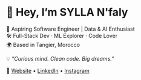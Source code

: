 # 👋 Hey, I’m SYLLA N'faly

🚀 Aspiring Software Engineer | Data & AI Enthusiast  
🛠️ Full-Stack Dev · ML Explorer · Code Lover  
🌍 Based in Tangier, Morocco

💡 *“Curious mind. Clean code. Big dreams.”*

🔗 [Website](https://syllanfaly.netlify.app) • [LinkedIn](https://www.linkedin.com/in/nfaly-sylla) • [Instagram](https://www.instagram.com/sylla.rmss)
